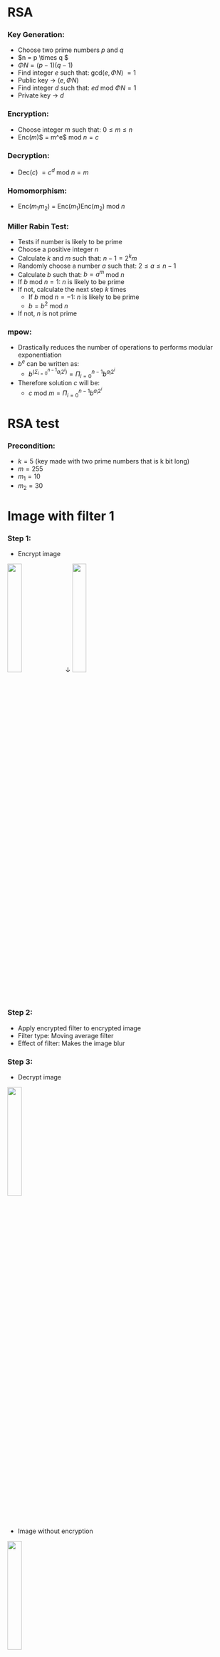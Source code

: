 # RSA
### Key Generation:
- Choose two prime numbers $p$ and $q$
- $n = p \times q $
- $\Phi N = (p-1)(q-1)$
- Find integer $e$ such that: gcd($e, \Phi N$) $= 1$ 
- Public key &rarr; $(e, \Phi N)$
- Find integer $d$ such that:  $ed$ mod $\Phi N = 1$
- Private key &rarr; $d$
### Encryption:
- Choose integer $m$ such that: $0 \leq m \leq n$
- Enc($m$)$ = m^e$ mod $n = c$
### Decryption:
- Dec($c$) $= c^d$ mod $n = m$
### Homomorphism:
- Enc($m_1m_2$) = Enc($m_1$)Enc($m_2$) mod $n$
### Miller Rabin Test:
 - Tests if number is likely to be prime
 - Choose a positive integer $n$
 - Calculate $k$ and $m$ such that: $n - 1 = 2^k m$
 - Randomly choose a number $a$ such that: $2 \leq a \leq n-1$
 - Calculate $b$ such that: $b = a^m$ mod $n$
 - If $b$ mod $n = 1$: $n$ is likely to be prime
 - If not, calculate the next step $k$ times
   - If $b$ mod $n = -1$: $n$ is likely to be prime
   - $b = b^2$ mod $n$
- If not, $n$ is not prime
### mpow:
- Drastically reduces the number of operations to performs modular exponentiation
- $b^e$ can be written as: 
  - $b^{(\Sigma ^{n-1}_{i = 0}a_i2^i)}  = \Pi _{i = 0}^{n-1}b^{a_i2^i}$
- Therefore solution  $c$  will be:  
   - $c$ mod $m = \Pi _{i = 0}^{n-1}b^{a_i2^i}$
 
# RSA test
### Precondition:
 - $k = 5$ (key made with two prime numbers that is k bit long)
 - $m = 255$
 - $m_1 = 10$
 - $m_2 = 30$

 # Image with filter 1
 ### Step 1:
  - Encrypt image
  <img src="https://user-images.githubusercontent.com/108774371/178175104-514b0736-53dc-4fc3-acb3-6190b5a2e0f7.png"  width="25%" height="25%">
  &darr; 
  <img src="https://user-images.githubusercontent.com/108774371/178427009-137b6873-fa7e-4c6f-bcd7-b1b4ebda0b61.png"  width="25%" height="25%">
  
 ### Step 2:
  - Apply encrypted filter to encrypted image
  - Filter type: Moving average filter
  - Effect of filter: Makes the image blur
 ### Step 3:
  - Decrypt image
  
  <img src="https://user-images.githubusercontent.com/108774371/178176715-2287fb53-c972-4c3a-99f2-11e2547428da.png"  width="25%" height="25%">
 
 - Image without encryption
  <img src="https://user-images.githubusercontent.com/108774371/178422773-cc27e953-b43a-471b-8bd0-4a31a85dfcf5.png"  width="25%" height="25%">

  # Image with filter 2
 ### Step 1:
  - Encrypt color image
   <img src="https://user-images.githubusercontent.com/108774371/178176807-5ff6288a-ca9c-427a-8195-500b7abb2ff9.png"  width="33%" height="33%">
  &darr;
   <img src="https://user-images.githubusercontent.com/108774371/178176892-96758bcb-26a2-4c8d-9966-54e7427e0225.png"  width="33%" height="33%">

 ### Step 2:
  - Apply encrypted filter to encrypted image
  - Filter type: Moving average filter
  - Effect of filter: Makes the image blur
 ### Step 3:
  - Decrypt image
  <img src="https://user-images.githubusercontent.com/108774371/178176965-7803db76-d291-4dc3-ba14-8cf1cad9bc80.png"  width="33%" height="33%">
  - Image without encryption
   <img src="https://user-images.githubusercontent.com/108774371/178423137-1b513749-a273-45fe-8ad4-7ce64426364f.png"  width="33%" height="33%">

 # Image with filter 3
 ### Step 1:
  - Encrypt image
   <img src="https://user-images.githubusercontent.com/108774371/178177141-58d2ed56-e44a-450c-aa8a-70b387b8d535.png"  width="25%" height="25%">
  &darr;
   <img src="https://user-images.githubusercontent.com/108774371/178177194-3e4a8303-8ebe-4cb3-9987-03bae90c4386.png"  width="25%" height="25%">
  
 ### Step 2:
  - Apply encrypted filter to encrypted image
  - Filter type: Laplacian filter
  - Effect of filter: Makes edge standout and others black
 ### Step 3:
  - Decrypt image
   <img src="https://user-images.githubusercontent.com/108774371/178177254-8cf9d108-aada-426a-bd7b-d3a4ac14f8e8.png"  width="25%" height="25%">
  
 - Image without encryption
 <img src="https://user-images.githubusercontent.com/108774371/178423326-f5a003da-c648-419a-b9d8-7ae7ef30f992.png"  width="25%" height="25%">